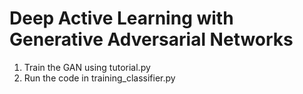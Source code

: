# Deep Active Learning with Generative Adversarial Networks
1. Train the GAN using tutorial.py
2. Run the code in training_classifier.py
